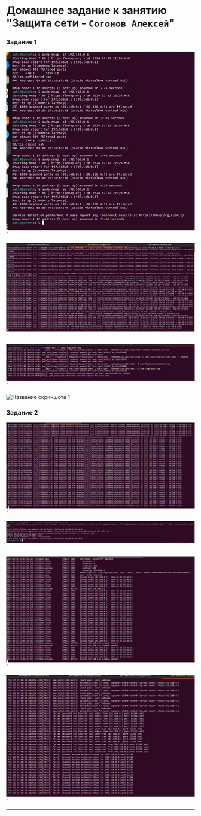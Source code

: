 # Домашнее задание к занятию "Защита сети - `Согонов Алексей`"

### Задание 1

![Название скриншота 1](https://github.com/SogonovAN/NP-hw/blob/main/0.1.JPG)`

![Название скриншота 1](https://github.com/SogonovAN/NP-hw/blob/main/0.1.1.JPG)`

![Название скриншота 1](https://github.com/SogonovAN/NP-hw/blob/main/0.1.1.1.JPG)`

![Название скриншота 1](https://github.com/SogonovAN/NP-hw/blob/main/0.1.1.1.1JPG)`

### Задание 2

![Название скриншота 1](https://github.com/SogonovAN/NP-hw/blob/main/3.4.JPG)`

![Название скриншота 1](https://github.com/SogonovAN/NP-hw/blob/main/3.1.JPG)`

![Название скриншота 1](https://github.com/SogonovAN/NP-hw/blob/main/3.2.JPG)`

![Название скриншота 1](https://github.com/SogonovAN/NP-hw/blob/main/3.3.JPG)`

---

